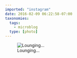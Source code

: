 ```yaml
---
imported: "instagram"
date: 2016-02-09 06:22:58-07:00
taxonomies:
  tags:
    - microblog
  type: [photo]
---
```

<figure>
  <img src="/media/images/photos/2016/02/10c19f5e1c89c8508b2db129e88de99b.jpg" title="Lounging..."/>
  <figcaption>Lounging...</figcaption>
</figure>

